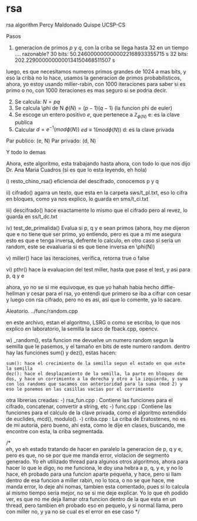 # rsa
rsa algorithm
Percy Maldonado Quispe UCSP-CS

Pasos
1) generacion de primos $p$ y $q$, con la criba se llega hasta 32 en un tiempo .... razonable?
	30 bits: 50.2460000000000022168933355715 s
	32 bits: 202.2290000000000134150468511507 s
	
luego, es que necesitamos numeros primos grandes de 1024 a mas bits, y eso la criba no lo hace, usamos la generacion de primos probabilisticos, ahora, yo estoy usando miller-rabin, con 1000 iteraciones para saber si es primo o no, con 1000 iteraciones es mas seguro si se podria decir.

2) Se calcula:
	$N = pq$ 
3) Se calcula \phi de N
	$\phi(N) = (p-1)(q-1)$ (la funcion phi de euler)
4) Se escoge un entero positivo $e$, que pertenece a $\mathbb{Z}_{\phi(N)}$
	e: es la clave publica
5) Calcular $d = e^{-1} (mod \phi(N))$
	$ed \equiv 1 (mod \phi(N))$
	d: es la clave privada

Par publico: (e, N)
Par privado: (d, N)


Y todo lo demas

Ahora, este algoritmo, esta trabajando hasta ahora, con todo lo que nos dijo Dr. Ana Maria Cuadros (si es que lo esta leyendo, eh hola)

i) resto_chino_rsa() eficiencia del descifrado, conocemos p y q

ii) cifrado() agarra un texto, que esta en la carpeta sws/t_pl.txt, eso lo cifra en bloques, como ya nos explico, lo guarda en sms/t_ci.txt

iii) descifrado() hace exactamente lo mismo que el cifrado pero al revez, lo guarda en ss/t_dc.txt

iv) test_de_primalida() Evalua si p, q y e sean primos (ahora, hoy me dijeron que e no tiene que ser primo, yo entiendo, pero es que a mi me asegura esto es que e tenga inversa, defrente lo calculo, en otro caso si seria un random, este se evaaluaria si es que tiene inversa en \phi(N))

v) miller() hace las iteraciones, verifica, retorna true o false

vi) pthr() hace la evaluacion del test miller, hasta que pase el test, y asi para p, q y e

ahora, yo no se si me equivoque, es que yo hahah habia hecho diffie-hellman y cesar para el rsa, yo entendi que primero se iba a cifrar con cesar y luego con rsa cifrado, pero no es asi, asi que lo comente, ya lo sacare.

Aleatorio.
../func/random.cpp

en este archivo, estan el algoritmo, LSRG o como se escriba, lo que nos explico en laboratorio, la semilla la saco de fback.cpp, opencv.

w) _random(), esta funcion me devuelve un numero random segun la semilla que le pasemos, y el tamaño en bits de este numero random. dentro hay las funciones sum() y dez(), estas hacen:

	sum(): hace el crecimiento de la semilla segun el estado en que este la semilla
	dez(): hace el desplazamiento de la semilla, la parte en bloques de dos, y hace un corrimiento a la derecha y otro a la izquierda, y suma con los randoms que sacamos con anterioridad para la suma (mod 2) y eso le ponemos en las casillas vacias por el corrimiento



otra librerias creadas:
	-) rsa_fun.cpp : Contiene las funciones para el cifrado, concatenar, convertir a string, etc
	-) func.cpp : Contiene las funciones para el calculo de la clave privada, como el algoritmo extendido de euclides, mcd(), modulo().
	-) criba.cpp : La criba de Eratostenes, no es de mi autoria, pero bueno, ahi esta, como le dije en clases, buscando, me encontre con esta, la criba segmentada. 

/*	
	eh, yo eh estado tratando de hacer en paralelo la generacion de p, q y e, pero es que, no se por que me manda error, violacion de segmento generado. Yo eh utilizado thread para algunos otros algoritmos, ahora para hacer lo que le digo, no me funciona, le doy una hebra a p, q, y e, y no lo hace, eh probado para una funcion aparte pequeña, y hace, pero si llam dentro de esa funcion a miller rabin, no lo toca, o no se que hace, me manda error, lo deje ahi nomas, tambien esta comentado, pues si lo calcula al mismo tiempo seria mejor, no se si me deje explicar. Yo lo que eh podido ver, es que no me deja llamar otra funcion dentro de la que esta en un thread, pero tambien eh probado eso en pequelo, y si normal llama, pero con miller no, y ya no se cual es el error en ese caso
*/
